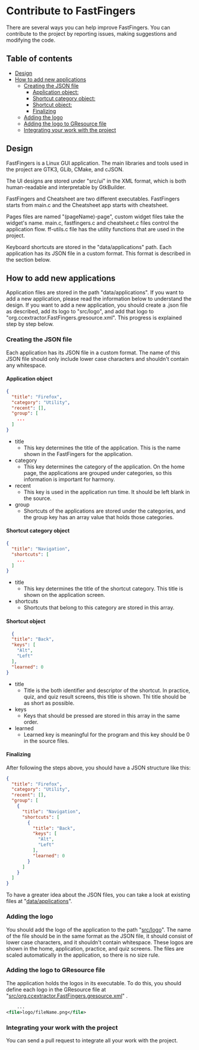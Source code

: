 # Contribute to FastFingers

There are several ways you can help improve FastFingers. You can contribute to the project by reporting issues,
making suggestions and modifying the code.

## Table of contents

* [Design](#design)
* [How to add new applications](#how-to-add-new-applications)
    + [Creating the JSON file](#creating-the-json-file)
        - [Application object:](#application-object-)
        - [Shortcut category object:](#shortcut-category-object-)
        - [Shortcut object:](#shortcut-object-)
        - [Finalizing](#finalizing)
    + [Adding the logo](#adding-the-logo)
    + [Adding the logo to GResource file](#adding-the-logo-to-gresource-file)
    + [Integrating your work with the project](#integrating-your-work-with-the-project)

## Design

FastFingers is a Linux GUI application. The main libraries and tools used in the project are GTK3, GLib, CMake, and cJSON.

The UI designs are stored under "src/ui" in the XML format, which is both human-readable and interpretable by
GtkBuilder.

FastFingers and Cheatsheet are two different executables. FastFingers starts from main.c and the Cheatsheet app starts
with cheatsheet.

Pages files are named "(pageName)-page", custom widget files take the widget's name. main.c, fastfingers.c and
cheatsheet.c files control the application flow. ff-utils.c file has the utility functions that are used in the
project.

Keyboard shortcuts are stored in the "data/applications" path. Each application has its JSON file in a custom
format. This format is described in the section below.

## How to add new applications

Application files are stored in the path "data/applications". If you want to add a new application, please read the
information below to understand the design. If you want to add a new application, you should create a .json file as
described, add its logo to "src/logo", and add that logo to
"org.ccextractor.FastFingers.gresource.xml". This progress is explained step by step below.

### Creating the JSON file

Each application has its JSON file in a custom format. The name of this JSON file should only include lower
case characters and shouldn't contain any whitespace.

#### Application object

```json
{
  "title": "Firefox",
  "category": "Utility",
  "recent": [],
  "group": [
    ...
  ]
}
```

* title
    * This key determines the title of the application. This is the name shown in the FastFingers for the application.
* category
    * This key determines the category of the application. On the home page, the applications are grouped under categories, so this information is important for harmony.
* recent
    * This key is used in the application run time. It should be left blank in the source.
* group
    * Shortcuts of the applications are stored under the categories, and the group key has an array value that holds those categories.

#### Shortcut category object

```json
{
  "title": "Navigation",
  "shortcuts": [
    ...
  ]
}
```

* title
    * This key determines the title of the shortcut category. This title is shown on the application screen.
* shortcuts
    * Shortcuts that belong to this category are stored in this array.

#### Shortcut object

```json
  {
  "title": "Back",
  "keys": [
    "Alt",
    "Left"
  ],
  "learned": 0
}
```

* title
    * Title is the both identifier and descriptor of the shortcut. In practice, quiz, and quiz result screens, this title is shown. Thi title should be as short as possible.
* keys
    * Keys that should be pressed are stored in this array in the same order.
* learned
    * Learned key is meaningful for the program and this key should be 0 in the source files.

#### Finalizing

After following the steps above, you should have a JSON structure like this:

```json
{
  "title": "Firefox",
  "category": "Utility",
  "recent": [],
  "group": [
    {
      "title": "Navigation",
      "shortcuts": [
        {
          "title": "Back",
          "keys": [
            "Alt",
            "Left"
          ],
          "learned": 0
        }
      ]
    }
  ]
}
```

To have a greater idea about the JSON files, you can take a look at existing files
at "[data/applications](https://github.com/CCExtractor/fastfingers/tree/main/data/applications)".

### Adding the logo

You should add the logo of the application to the
path "[src/logo](https://github.com/CCExtractor/fastfingers/tree/main/src/logo)". The name of the file should be in the same
format as the JSON file, it should consist of lower case characters, and it shouldn't contain whitespace. These logos
are shown in the home, application, practice, and quiz screens. The files are scaled automatically in the application, so
there is no size rule.

### Adding the logo to GResource file

The application holds the logos in its executable. To do this, you should define each logo in the GResource file
at "[src/org.ccextractor.FastFingers.gresource.xml](https://github.com/CCExtractor/fastfingers/blob/main/src/org.ccextractor.FastFingers.gresource.xml)"
.

```XML
    ...
<file>logo/fileName.png</file>
```

### Integrating your work with the project

You can send a pull request to integrate all your work with the project.
